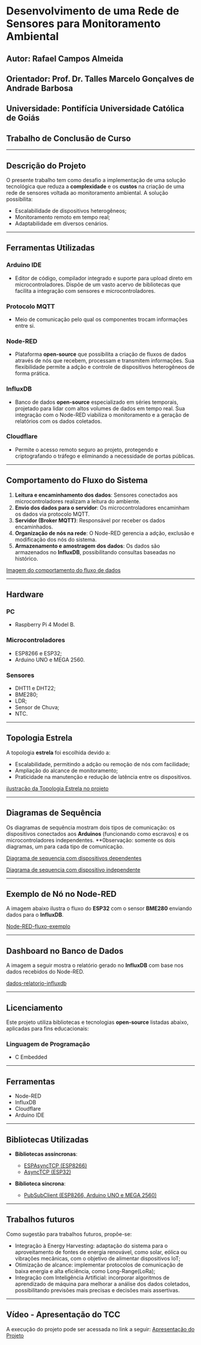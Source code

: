 # **Desenvolvimento de uma Rede de Sensores para Monitoramento Ambiental**

## **Autor**: Rafael Campos Almeida  
## **Orientador**: Prof. Dr. Talles Marcelo Gonçalves de Andrade Barbosa  
## **Universidade**: Pontifícia Universidade Católica de Goiás  
## **Trabalho de Conclusão de Curso**

---

## **Descrição do Projeto**
O presente trabalho tem como desafio a implementação de uma solução tecnológica que reduza a **complexidade** e os **custos** na criação de uma rede de sensores voltada ao monitoramento ambiental. A solução possibilita:
- Escalabilidade de dispositivos heterogêneos;
- Monitoramento remoto em tempo real;  
- Adaptabilidade em diversos cenários.

---

## **Ferramentas Utilizadas**

### **Arduino IDE**
- Editor de código, compilador integrado e suporte para upload direto em microcontroladores. Dispõe de um vasto acervo de bibliotecas que facilita a integração com sensores e microcontroladores.

### **Protocolo MQTT**
- Meio de comunicação pelo qual os componentes trocam informações entre si.

### **Node-RED**
- Plataforma **open-source** que possibilita a criação de fluxos de dados através de nós que recebem, processam e transmitem informações. Sua flexibilidade permite a adção e controle de dispositivos heterogêneos de forma prática.

### **InfluxDB**
- Banco de dados **open-source** especializado em séries temporais, projetado para lidar com altos volumes de dados em tempo real. Sua integração com o Node-RED viabiliza o monitoramento e a geração de relatórios com os dados coletados.

### **Cloudflare**
- Permite o acesso remoto seguro ao projeto, protegendo e criptografando o tráfego e eliminando a necessidade de portas públicas.

---

## **Comportamento do Fluxo do Sistema**

1. **Leitura e encaminhamento dos dados**: Sensores conectados aos microcontroladores realizam a leitura do ambiente.
2. **Envio dos dados para o servidor**: Os microcontroladores encaminham os dados via protocolo MQTT.
3. **Servidor (Broker MQTT)**: Responsável por receber os dados encaminhados.
4. **Organização de nós na rede**: O Node-RED gerencia a adção, exclusão e modificação dos nós do sistema.
5. **Armazenamento e amostragem dos dados**: Os dados são armazenados no **InfluxDB**, possibilitando consultas baseadas no histórico.
 
[Imagem do comportamento do fluxo de dados](https://github.com/user-attachments/assets/352e5bbc-8622-484d-b9ad-52ec4ad3e492)

---

## **Hardware**

### **PC**
- Raspberry Pi 4 Model B.

### **Microcontroladores**
- ESP8266 e ESP32;
- Arduino UNO e MEGA 2560.

### **Sensores**
- DHT11 e DHT22;
- BME280;
- LDR;
- Sensor de Chuva;
- NTC.

---

## **Topologia Estrela**

A topologia **estrela** foi escolhida devido a:
- Escalabilidade, permitindo a adção ou remoção de nós com facilidade;
- Ampliação do alcance de monitoramento;
- Praticidade na manutenção e redução de latência entre os dispositivos.

[ilustração da Topologia Estrela no projeto](https://github.com/user-attachments/assets/995c1783-eeab-4f9d-982f-daf1972c5bf7)

---

## **Diagramas de Sequência**
Os diagramas de sequência mostram dois tipos de comunicação: os dispositivos conectados aos **Arduinos** (funcionando como escravos) e os microcontroladores independentes.
**0bservação: somente os dois diagramas, um para cada tipo de comunicação.

[Diagrama de sequencia com dispositivos dependentes](https://github.com/user-attachments/assets/30f69daa-9fe1-41c7-af6f-e77ece2f3546)

[Diagrama de sequencia com dispositivo independente](https://github.com/user-attachments/assets/13f4ac0f-50b0-4414-9d64-fc0d460b47e4)

---

## **Exemplo de Nó no Node-RED**
A imagem abaixo ilustra o fluxo do **ESP32** com o sensor **BME280** enviando dados para o **InfluxDB**.

[Node-RED-fluxo-exemplo](https://github.com/user-attachments/assets/369123d3-0cca-4714-9390-7e1767309313)

---

## **Dashboard no Banco de Dados**
A imagem a seguir mostra o relatório gerado no **InfluxDB** com base nos dados recebidos do Node-RED.

[dados-relatorio-influxdb](https://github.com/user-attachments/assets/695d3fff-3f4a-4dff-b282-aadd20909dfc)

---

## **Licenciamento**
Este projeto utiliza bibliotecas e tecnologias **open-source** listadas abaixo, aplicadas para fins educacionais:

### **Linguagem de Programação**
- C Embedded

---

## **Ferramentas**
- Node-RED
- InfluxDB
- Cloudflare
- Arduino IDE

---

## **Bibliotecas Utilizadas**
- **Bibliotecas assíncronas**:
   - [ESPAsyncTCP (ESP8266)](https://github.com/me-no-dev/ESPAsyncTCP)
   - [AsyncTCP (ESP32)](https://github.com/me-no-dev/AsyncTCP)

- **Biblioteca síncrona**:
   - [PubSubClient (ESP8266, Arduino UNO e MEGA 2560)](https://github.com/knolleary/pubsubclient)

---

## **Trabalhos futuros**

Como sugestão para trabalhos futuros, propõe-se:
- Integração à Energy Harvesting: adaptação do sistema para o aproveitamento de fontes de energia renovável, como solar, eólica ou vibrações mecânicas, com o objetivo de alimentar dispositivos IoT;
- Otimização de alcance: implementar protocolos de comunicação de baixa energia e alta eficiência, como Long-Range(LoRa);
- Integração com Inteligência Artificial: incorporar algoritmos de aprendizado de máquina para melhorar a análise dos dados coletados, possibilitando previsões mais precisas e decisões mais assertivas.

---

## **Vídeo - Apresentação do TCC**
A execução do projeto pode ser acessada no link a seguir:
[Apresentação do Projeto](https://drive.google.com/file/d/1AOXGchitQ8P0aQ9WHTfZ-_uaugCDxYjI/view?usp=sharing)
